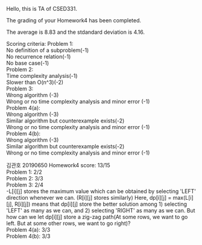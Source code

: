 Hello, this is TA of CSED331.

The grading of your Homework4 has been completed.

The average is 8.83 and the stdandard deviation is 4.16.

Scoring criteria:
Problem 1:\
No definition of a subproblem(-1)\
No recurrence relation(-1)\
No base case(-1)\
Problem 2:\
Time complexity analysis(-1)\
Slower than O(n^3)(-2)\
Problem 3:\
Wrong algorithm (-3)\
Wrong or no time complexity analysis and minor error (-1)\
Problem 4(a):\
Wrong algorithm (-3)\
Similar algorithm but counterexample exists(-2)\
Wrong or no time complexity analysis and minor error (-1)\
Problem 4(b):\
Wrong algorithm (-3)\
Similar algorithm but counterexample exists(-2)\
Wrong or no time complexity analysis and minor error (-1)

김관호 20190650 Homework4 score: 13/15\
Problem 1: 2/2       
Problem 2: 3/3       
Problem 3: 2/4      
-L[i][j] stores the maximum value which can be obtained by selecting 'LEFT' direction whenever we can. (R[i][j] stores similarly) Here, dp[i][j] = max(L[i][j], R[i][j]) means that dp[i][j] store the better solution among 1) selecting 'LEFT' as many as we can, and 2) selecting 'RIGHT' as many as we can. But how can we let dp[i][j] store a zig-zag path(At some rows, we want to go left. But at some other rows, we want to go right)?\
Problem 4(a): 3/3       
Problem 4(b): 3/3       